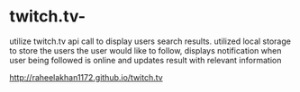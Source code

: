 # twitch.tv-
utilize twitch.tv api call to display users search results. utilized local storage to store the users the user would like to follow, displays notification when user being followed is online and updates result with relevant information


http://raheelakhan1172.github.io/twitch.tv
